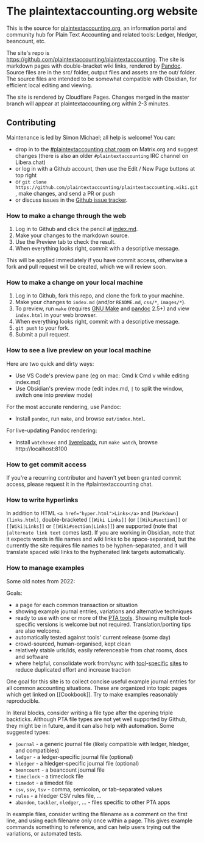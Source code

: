 # The plaintextaccounting.org website

This is the source for [plaintextaccounting.org](https://plaintextaccounting.org),
an information portal and community hub for Plain Text Accounting and
related tools: Ledger, hledger, beancount, etc. 

The site's repo is https://github.com/plaintextaccounting/plaintextaccounting.
The site is markdown pages with double-bracket wiki links, rendered by [Pandoc].
Source files are in the src/ folder, output files and assets are the out/ folder.
The source files are intended to be somewhat compatible with Obsidian,
for efficient local editing and viewing.

The site is rendered by Cloudflare Pages.
Changes merged in the master branch will appear at plaintextaccounting.org within 2-3 minutes.

## Contributing

Maintenance is led by Simon Michael; all help is welcome! You can:

- drop in to the [#plaintextaccounting chat room](https://plaintextaccounting.org/#newsdiscussion) on Matrix.org and suggest changes
  (there is also an older `#plaintextaccounting` IRC channel on Libera.chat)
- or log in with a Github account, then use the Edit / New Page buttons at top right
- or `git clone https://github.com/plaintextaccounting/plaintextaccounting.wiki.git`, make changes, and send a PR or push
- or discuss issues in the [Github issue tracker](https://github.com/plaintextaccounting/plaintextaccounting/issues).

### How to make a change through the web

1. Log in to Github and click the pencil at
   [index.md](https://github.com/plaintextaccounting/plaintextaccounting/blob/master/index.md).
2. Make your changes to the markdown source.
3. Use the Preview tab to check the result.
4. When everything looks right, commit with a descriptive message.

This will be applied immediately if you have commit access, otherwise a fork and pull request will be created, which we will review soon.

### How to make a change on your local machine

1. Log in to Github, fork this repo, and clone the fork to your machine.
    <!-- git clone https://github.com/plaintextaccounting/plaintextaccounting.wiki.git -->
2. Make your changes to `index.md` (and/or `README.md`, `css/*`, `images/*`).
3. To preview, run `make` (requires [GNU Make] and [pandoc] 2.5+) and view `index.html` in your web browser.
4. When everything looks right, commit with a descriptive message.
5. `git push` to your fork.
6. Submit a pull request.

[pandoc]: https://pandoc.org/installing.html
[GNU Make]: https://www.gnu.org/software/make/
[open an issue]: https://github.com/plaintextaccounting/plaintextaccounting/issues/new
<!-- ?title=Contributor+requesting+commit+bit&body=Request+for+commit+access -->

### How to see a live preview on your local machine

Here are two quick and dirty ways:

- Use VS Code's preview pane (eg on mac: Cmd k Cmd v while editing index.md)
- Use Obsidian's preview mode (edit index.md, `|` to split the window, switch one into preview mode)

For the most accurate rendering, use Pandoc:

- Install `pandoc`, run `make`, and browse `out/index.html`.

For live-updating Pandoc rendering:

- Install `watchexec` and [livereloadx], run `make watch`, browse http://localhost:8100

[livereloadx]: https://nitoyon.github.io/livereloadx

### How to get commit access

If you're a recurring contributor and haven't yet been granted commit access, 
please request it in the #plaintextaccounting chat.


<!--
The wiki was announced in 2022-02 at
[ledger](https://groups.google.com/g/ledger-cli/c/-ylWBNTUC9Q), 
[beancount](https://groups.google.com/g/beancount/c/_xtg1XVbbCk),
[hledger](https://groups.google.com/g/hledger/c/bLxVpYEklk4)
-->

### How to write hyperlinks

In addition to HTML `<a href="hyper.html">Links</a>` and `[Markdown](links.html)`,
double-bracketed `[[Wiki Links]]` (or `[[Wiki#section]]` or `[[Wiki|Links]]` or `[[Wiki#section|Links]]`) are supported
(note that `|alternate link text` comes last).
If you are working in Obsidian, note that it expects words in file names and wiki links to be space-separated,
but the currently the site requires file names to be hyphen-separated, 
and it will translate spaced wiki links to the hyphenated link targets automatically.

### How to manage examples

Some old notes from 2022:

Goals:
- a page for each common transaction or situation
- showing example journal entries, variations and alternative techniques
- ready to use with one or more of the [PTA tools](https://plaintextaccounting.org/#plain-text-accounting-apps). Showing multiple tool-specific versions is welcome but not required. Translation/porting tips are also welcome.
- automatically tested against tools' current release (some day)
- crowd-sourced, human-organised, kept clean
- relatively stable urls/ids, easily referenceable from chat rooms, docs and software
- where helpful, consolidate work from/sync with [tool](https://github.com/ledger/ledger/wiki)-[specific](https://hledger.org/cookbook.html#accounting-tasks) [sites](https://beancount.github.io/docs/command_line_accounting_cookbook.html) to reduce duplicated effort and increase traction

One goal for this site is to collect concise useful example journal entries for all common accounting situations.
These are organized into topic pages which get linked on [[Cookbook]].
Try to make examples reasonably reproducible.

In literal blocks, consider writing a file type after the opening triple backticks. 
Although PTA file types are not yet well supported by Github, they might be in future,
and it can also help with automation. 
Some suggested types:

- `journal` - a generic journal file (likely compatible with ledger, hledger, and compatibles)
- `ledger` - a ledger-specific journal file (optional)
- `hledger` - a hledger-specific journal file (optional)
- `beancount` - a beancount journal file
- `timeclock` - a timeclock file
- `timedot` - a timedot file
- `csv`, `ssv`, `tsv` - comma, semicolon, or tab-separated values
- `rules` - a hledger CSV rules file, ...
- `abandon`, `tackler`, `nledger`, ... - files specific to other PTA apps

In example files, consider writing the filename as a comment on the first line, 
and using each filename only once within a page. 
This gives example commands something to reference,
and can help users trying out the variations,
or automated tests.

